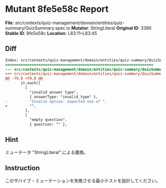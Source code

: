 # Mutant 8fe5e58c Report

**File**: src/contexts/quiz-management/domain/entities/quiz-summary/QuizSummary.spec.ts
**Mutator**: StringLiteral
**Original ID**: 3386
**Stable ID**: 8fe5e58c
**Location**: L83:11–L83:45

## Diff

```diff
Index: src/contexts/quiz-management/domain/entities/quiz-summary/QuizSummary.spec.ts
===================================================================
--- src/contexts/quiz-management/domain/entities/quiz-summary/QuizSummary.spec.ts	original
+++ src/contexts/quiz-management/domain/entities/quiz-summary/QuizSummary.spec.ts	mutated #3386
@@ -79,9 +79,9 @@
       it.each([
         [
           "invalid answer type",
           { answerType: "invalid_type" },
-          "Invalid option: expected one of ",
+          "",
         ],
         [
           "empty question",
           { question: "" },
```

## Hint

ミューテータ "StringLiteral" による置換。

## Instruction

このサバイブ・ミューテーションを失敗させる最小テストを設計してください。
